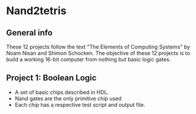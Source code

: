 # Nand2tetris

## General info
These 12 projects follow the text "The Elements of Computing Systems" by Noam Nisan and Shimon Schocken.
The objective of these 12 projects is to build a working 16-bit computer from nothing but basic logic gates.

## Project 1: Boolean Logic 
* A set of basic chips described in HDL. 
* Nand gates are the only primitive chip used 
* Each chip has a respective test script and output file.
